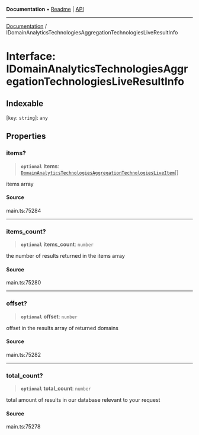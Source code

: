 **Documentation** • [Readme](../README.md) \| [API](../globals.md)

***

[Documentation](../README.md) / IDomainAnalyticsTechnologiesAggregationTechnologiesLiveResultInfo

# Interface: IDomainAnalyticsTechnologiesAggregationTechnologiesLiveResultInfo

## Indexable

 \[`key`: `string`\]: `any`

## Properties

### items?

> **`optional`** **items**: [`DomainAnalyticsTechnologiesAggregationTechnologiesLiveItem`](../classes/DomainAnalyticsTechnologiesAggregationTechnologiesLiveItem.md)[]

items array

#### Source

main.ts:75284

***

### items\_count?

> **`optional`** **items\_count**: `number`

the number of results returned in the items array

#### Source

main.ts:75280

***

### offset?

> **`optional`** **offset**: `number`

offset in the results array of returned domains

#### Source

main.ts:75282

***

### total\_count?

> **`optional`** **total\_count**: `number`

total amount of results in our database relevant to your request

#### Source

main.ts:75278
